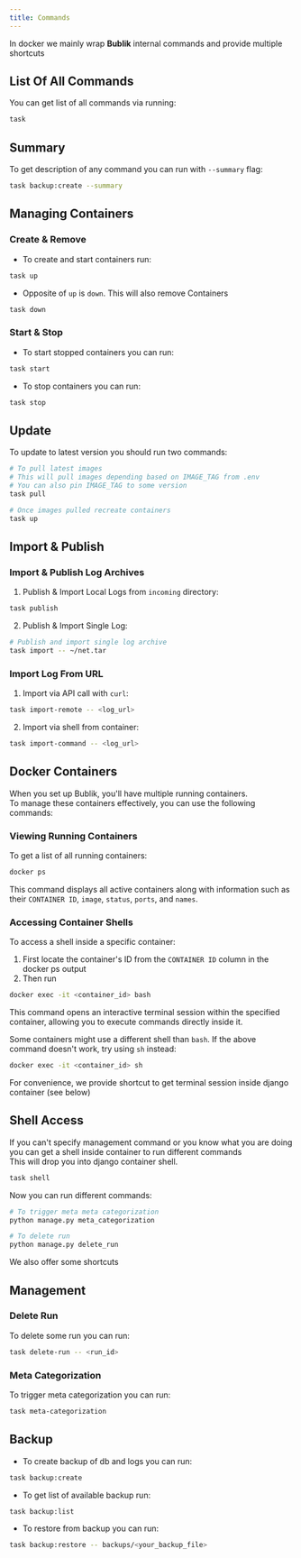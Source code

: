 ```yaml
---
title: Commands
---
```


In docker we mainly wrap **Bublik** internal commands and provide multiple shortcuts <br />

## List Of All Commands

You can get list of all commands via running:

```bash
task
```

## Summary

To get description of any command you can run with `--summary` flag:

```bash
task backup:create --summary
```

## Managing Containers

### Create & Remove

- To create and start containers run:
```bash
task up
```

- Opposite of `up` is `down`. This will also remove Containers
```bash
task down
```

### Start & Stop

- To start stopped containers you can run:
```bash
task start
```

- To stop containers you can run:
```bash
task stop
```

## Update

To update to latest version you should run two commands:

```bash
# To pull latest images
# This will pull images depending based on IMAGE_TAG from .env
# You can also pin IMAGE_TAG to some version
task pull

# Once images pulled recreate containers
task up
```

## Import & Publish

### Import & Publish Log Archives

1. Publish & Import Local Logs from `incoming` directory:
```bash
task publish
```

2. Publish & Import Single Log:
```bash
# Publish and import single log archive
task import -- ~/net.tar
```

### Import Log From URL

1. Import via API call with `curl`:
```bash
task import-remote -- <log_url>
```

2. Import via shell from container:
```bash
task import-command -- <log_url>
```


## Docker Containers

When you set up Bublik, you'll have multiple running containers. <br />
To manage these containers effectively, you can use the following commands:

### Viewing Running Containers

To get a list of all running containers:

```bash
docker ps
```

This command displays all active containers along with information such as their `CONTAINER ID`, `image`, `status`, `ports`, and `names`.

###  Accessing Container Shells

To access a shell inside a specific container:

1. First locate the container's ID from the `CONTAINER ID` column in the docker ps output
2. Then run

```bash
docker exec -it <container_id> bash
```

This command opens an interactive terminal session within the specified container, allowing you to execute commands directly inside it.

Some containers might use a different shell than `bash`. If the above command doesn't work, try using `sh` instead:

```bash
docker exec -it <container_id> sh
```

For convenience, we provide shortcut to get terminal session inside django container (see below)

## Shell Access

If you can't specify management command or you know what you are doing you can get a shell inside container to run different commands <br />
This will drop you into django container shell.

```bash
task shell
```

Now you can run different commands:

```bash
# To trigger meta meta categorization
python manage.py meta_categorization

# To delete run
python manage.py delete_run
```

We also offer some shortcuts

## Management


### Delete Run

To delete some run you can run:

```bash
task delete-run -- <run_id>
```

### Meta Categorization

To trigger meta categorization you can run:

```bash
task meta-categorization
```

## Backup

- To create backup of db and logs you can run:
```bash
task backup:create
```

- To get list of available backup run:
```bash
task backup:list
```

- To restore from backup you can run:
```bash
task backup:restore -- backups/<your_backup_file>
```

